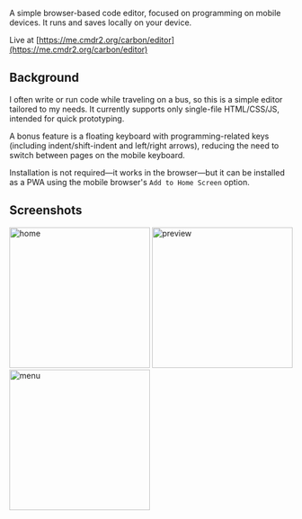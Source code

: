 A simple browser-based code editor, focused on programming on mobile devices. It runs and saves locally on your device.

Live at [https://me.cmdr2.org/carbon/editor](https://me.cmdr2.org/carbon/editor)

## Background
I often write or run code while traveling on a bus, so this is a simple editor tailored to my needs. It currently supports only single-file HTML/CSS/JS, intended for quick prototyping.

A bonus feature is a floating keyboard with programming-related keys (including indent/shift-indent and left/right arrows), reducing the need to switch between pages on the mobile keyboard.

Installation is not required—it works in the browser—but it can be installed as a PWA using the mobile browser's `Add to Home Screen` option.

## Screenshots
<img height="250" alt="home" src="https://github.com/user-attachments/assets/7a85f448-014f-4164-9e6f-7a5370a3878c" />
<img height="250" alt="preview" src="https://github.com/user-attachments/assets/d8786e30-b038-4336-a8d4-dadc9fb007af" />
<img height="250" alt="menu" src="https://github.com/user-attachments/assets/476b6aeb-058e-4869-a98e-0f14fe3237c1" />



